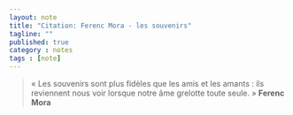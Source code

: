 ```yaml
---
layout: note
title: "Citation: Ferenc Mora - les souvenirs"
tagline: ""
published: true
category : notes
tags : [note]
---
```


> « Les souvenirs sont plus fidèles que les amis et les amants :
> ils reviennent nous voir lorsque notre âme grelotte toute seule. »
> __Ferenc Mora__
